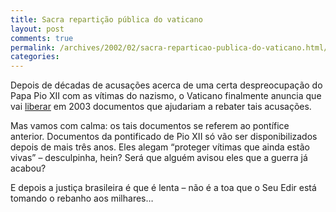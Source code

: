 ```yaml
---
title: Sacra repartição pública do vaticano
layout: post
comments: true
permalink: /archives/2002/02/sacra-reparticao-publica-do-vaticano.html/
categories:
---
```

Depois de décadas de acusações acerca de uma certa despreocupação do Papa Pio XII com as vítimas do nazismo, o Vaticano finalmente anuncia que vai <a href="http://www.bbc.co.uk/portuguese/noticias/020215_vaticano1dtl.shtml" >liberar</a> em 2003 documentos que ajudariam a rebater tais acusações.

Mas vamos com calma: os tais documentos se referem ao pontífice anterior. Documentos da pontificado de Pio XII só vão ser disponibilizados depois de mais três anos. Eles alegam &#8220;proteger vítimas que ainda estão vivas&#8221; &#8211; desculpinha, hein? Será que alguém avisou eles que a guerra já acabou?

E depois a justiça brasileira é que é lenta &#8211; não é a toa que o Seu Edir está tomando o rebanho aos milhares&#8230;